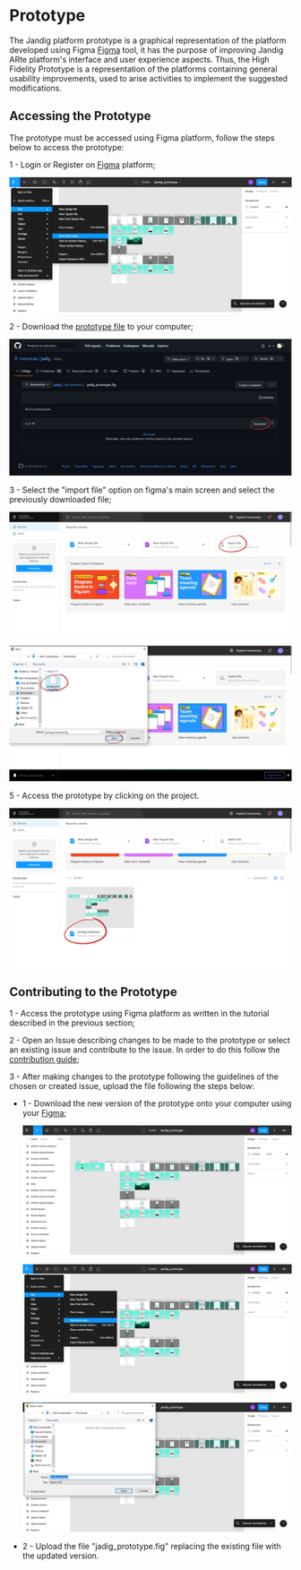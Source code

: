 # Prototype
The Jandig platform prototype is a graphical representation of the platform developed using Figma [Figma](https://www.figma.com/downloads/) tool, it has the purpose of improving Jandig ARte platform's interface and user experience aspects. Thus, the High Fidelity Prototype is a representation of the platforms containing general usability improvements, used to arise activities to implement the suggested modifications.


## Accessing the Prototype
The prototype must be accessed using Figma platform, follow the steps below to access the prototype:

1 - Login or Register on [Figma](https://www.figma.com/login) platform;

![figma-login](./images/figma-save-local.PNG)

2 - Download the [prototype file](https://github.com/memeLab/Jandig/blob/develop/docs/jandig_prototype.fig) to your computer;

![prototype-file-downhold](./images/prototype-file-downhold.png)

3 - Select the "import file" option on figma's main screen and select the previously downloaded file;

![figma-home](./images/figma-home.png)

![figma-upload-file](./images/figma-upload-file.png)

5 - Access the prototype by clicking on the project.

![open-prototype](./images/open-prototype.png)


## Contributing to the Prototype

1 - Access the prototype using Figma platform as written in the tutorial described in the previous section;

2 - Open an Issue describing changes to be made to the prototype or select an existing issue and contribute to the issue. In order to do this follow the [contribution guide](https://github.com/memeLab/ARte/blob/master/.github/CONTRIBUTING.md);

3 - After making changes to the prototype following the guidelines of the chosen or created issue, upload the file following the steps below:

- 1 - Download the new version of the prototype onto your computer using your [Figma](https://www.figma.com/login);

    ![project-figma](./images/project-figma.PNG)

    ![figma-save-local](./images/figma-save-local.PNG)

    ![save-file](./images/save-file.PNG)

- 2 - Upload the file "jadig_prototype.fig" replacing the existing file with the updated version.

